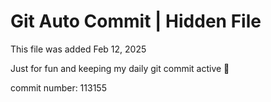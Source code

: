 # Git Auto Commit | Hidden File

This file was added Feb 12, 2025

Just for fun and keeping my daily git commit active 🤪

commit number: 113155
